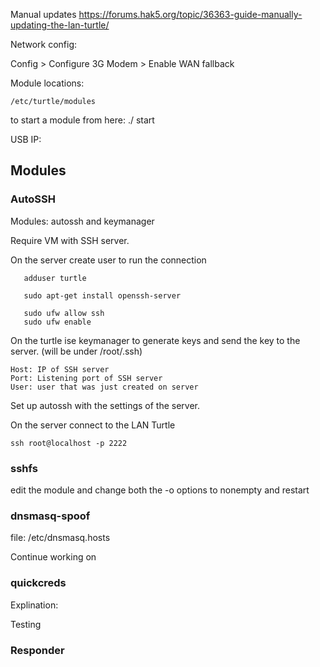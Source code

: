 Manual updates
https://forums.hak5.org/topic/36363-guide-manually-updating-the-lan-turtle/


Network config: 

  Config > Configure 3G Modem > Enable WAN fallback


Module locations:

    /etc/turtle/modules

 to start a module from here: ./<module> start
 
 USB IP: 
 
## Modules

### AutoSSH
  
  Modules: autossh and keymanager
  
  Require VM with SSH server. 
  
    
  On the server create user to run the connection
  
       adduser turtle
       
       sudo apt-get install openssh-server
       
       sudo ufw allow ssh
       sudo ufw enable
  
   On the turtle ise keymanager to generate keys and send the key to the server. (will be under /root/.ssh)
   
    Host: IP of SSH server
    Port: Listening port of SSH server
    User: user that was just created on server
    
    
   Set up autossh with the settings of the server.
   
   On the server connect to the LAN Turtle
   
    ssh root@localhost -p 2222
  
  ### sshfs
  
   edit the module and change both the -o options to nonempty and restart
   
 
  
 ### dnsmasq-spoof
 
  file: /etc/dnsmasq.hosts
  
 Continue working on
 
 ### quickcreds 
 
  Explination:
  
  Testing
  
 ### Responder
